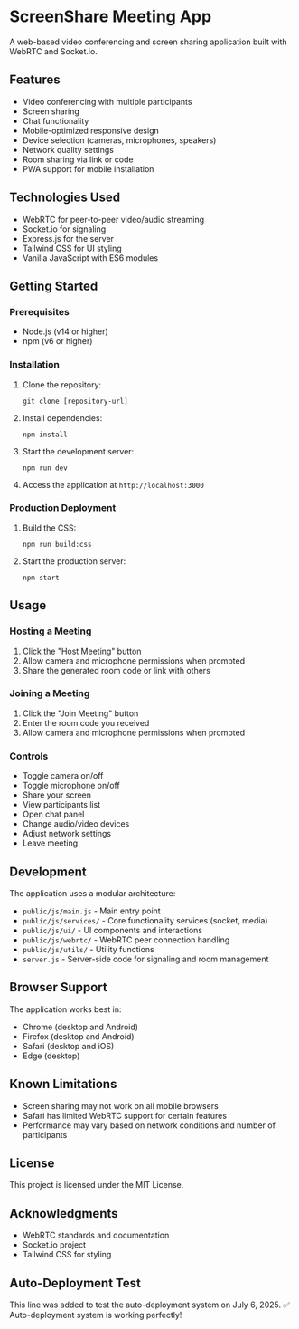 # ScreenShare Meeting App

A web-based video conferencing and screen sharing application built with WebRTC and Socket.io.

## Features

- Video conferencing with multiple participants
- Screen sharing
- Chat functionality
- Mobile-optimized responsive design
- Device selection (cameras, microphones, speakers)
- Network quality settings
- Room sharing via link or code
- PWA support for mobile installation

## Technologies Used

- WebRTC for peer-to-peer video/audio streaming
- Socket.io for signaling
- Express.js for the server
- Tailwind CSS for UI styling
- Vanilla JavaScript with ES6 modules

## Getting Started

### Prerequisites

- Node.js (v14 or higher)
- npm (v6 or higher)

### Installation

1. Clone the repository:
   ```
   git clone [repository-url]
   ```

2. Install dependencies:
   ```
   npm install
   ```

3. Start the development server:
   ```
   npm run dev
   ```

4. Access the application at `http://localhost:3000`

### Production Deployment

1. Build the CSS:
   ```
   npm run build:css
   ```

2. Start the production server:
   ```
   npm start
   ```

## Usage

### Hosting a Meeting

1. Click the "Host Meeting" button
2. Allow camera and microphone permissions when prompted
3. Share the generated room code or link with others

### Joining a Meeting

1. Click the "Join Meeting" button
2. Enter the room code you received
3. Allow camera and microphone permissions when prompted

### Controls

- Toggle camera on/off
- Toggle microphone on/off
- Share your screen
- View participants list
- Open chat panel
- Change audio/video devices
- Adjust network settings
- Leave meeting

## Development

The application uses a modular architecture:

- `public/js/main.js` - Main entry point
- `public/js/services/` - Core functionality services (socket, media)
- `public/js/ui/` - UI components and interactions
- `public/js/webrtc/` - WebRTC peer connection handling
- `public/js/utils/` - Utility functions
- `server.js` - Server-side code for signaling and room management

## Browser Support

The application works best in:
- Chrome (desktop and Android)
- Firefox (desktop and Android)
- Safari (desktop and iOS)
- Edge (desktop)

## Known Limitations

- Screen sharing may not work on all mobile browsers
- Safari has limited WebRTC support for certain features
- Performance may vary based on network conditions and number of participants

## License

This project is licensed under the MIT License.

## Acknowledgments

- WebRTC standards and documentation
- Socket.io project
- Tailwind CSS for styling

## Auto-Deployment Test

This line was added to test the auto-deployment system on July 6, 2025.
✅ Auto-deployment system is working perfectly! 